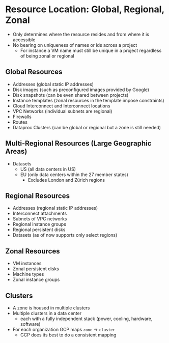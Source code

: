# Resource Location: Global, Regional, Zonal
- Only determines where the resource resides and from where it is accessible
- No bearing on uniqueness of names or ids across a project
  - For instance a VM name must still be unique in a project regardless of being zonal or regional  

## Global Resources
* Addresses (global static IP addresses)
* Disk images (such as preconfigured images provided by Google)
* Disk snapshots (can be even shared between projects)
* Instance templates (zonal resources in the template impose constraints)
* Cloud Interconnect and Interconnect locations
* VPC Networks (individual subnets are regional)
* Firewalls
* Routes
* Dataproc Clusters (can be global or regional but a zone is still needed)

## Multi-Regional Resources (Large Geographic Areas)
* Datasets
  - US (all data centers in US)
  - EU (only data centers within the 27 member states)
    - Excludes London and Zürich regions 

## Regional Resources
* Addresses (regional static IP addresses)
* Interconnect attachments
* Subnets of VPC networks
* Regional instance groups
* Regional persistent disks
* Datasets (as of now supports only select regions)

## Zonal Resources
* VM instances
* Zonal persistent disks
* Machine types
* Zonal instance groups 

## Clusters
* A zone is housed in multiple clusters
* Multiple clusters in a data center 
  - each with a fully independent stack (power, cooling, hardware, software)
* For each organization GCP maps `zone` -> `cluster`
  - GCP does its best to do a consistent mapping  
